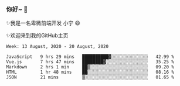 ### 你好~  👋

✨我是一名卑微前端开发 小宁 😄

✨欢迎来到我的GitHub主页
<!--
**7148505/7148505** is a ✨ _special_ ✨ repository because its `README.md` (this file) appears on your GitHub profile.

Here are some ideas to get you started:

- 🔭 I’m currently working on ...
- 🌱 I’m currently learning ...
- 👯 I’m looking to collaborate on ...
- 🤔 I’m looking for help with ...
- 💬 Ask me about ...
- 📫 How to reach me: ...
- 😄 Pronouns: ...
- ⚡ Fun fact: ...
-->

<!--START_SECTION:waka-->
```text
Week: 13 August, 2020 - 20 August, 2020

JavaScript   9 hrs 29 mins   ██████████▓░░░░░░░░░░░░░░   42.99 % 
Vue.js       7 hrs 47 mins   ████████▓░░░░░░░░░░░░░░░░   35.25 % 
Markdown     2 hrs 1 min     ██▒░░░░░░░░░░░░░░░░░░░░░░   09.20 % 
HTML         1 hr 48 mins    ██░░░░░░░░░░░░░░░░░░░░░░░   08.16 % 
JSON         21 mins         ▒░░░░░░░░░░░░░░░░░░░░░░░░   01.65 % 
```
<!--END_SECTION:waka-->